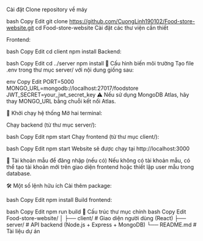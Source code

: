  Cài đặt
Clone repository về máy

bash
Copy
Edit
git clone https://github.com/CuongLinh190102/Food-store-website.git
cd Food-store-website
Cài đặt các thư viện cần thiết

Frontend:

bash
Copy
Edit
cd client
npm install
Backend:

bash
Copy
Edit
cd ../server
npm install
🔐 Cấu hình biến môi trường
Tạo file .env trong thư mục server/ với nội dung giống sau:

env
Copy
Edit
PORT=5000
MONGO_URL=mongodb://localhost:27017/foodstore
JWT_SECRET=your_jwt_secret_key
⚠️ Nếu  sử dụng MongoDB Atlas, hãy thay MONGO_URL bằng chuỗi kết nối Atlas.

🚀 Khởi chạy hệ thống
Mở hai terminal:

Chạy backend (từ thư mục server/):

bash
Copy
Edit
npm start
Chạy frontend (từ thư mục client/):

bash
Copy
Edit
npm start
Website sẽ được chạy tại http://localhost:3000

🧪 Tài khoản mẫu để đăng nhập (nếu có)
Nếu không có tài khoản mẫu,   có thể tạo tài khoản mới trên giao diện frontend hoặc thiết lập user mẫu trong database.

🛠 Một số lệnh hữu ích
Cài thêm package:

bash
Copy
Edit
npm install <package-name>
Build frontend:

bash
Copy
Edit
npm run build
📁 Cấu trúc thư mục chính
bash
Copy
Edit
Food-store-website/
│
├── client/         # Giao diện người dùng (React)
├── server/         # API backend (Node.js + Express + MongoDB)
└── README.md       # Tài liệu dự án
